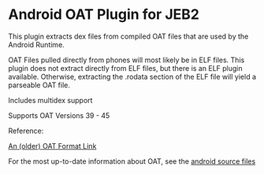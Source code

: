 # Android OAT Plugin for JEB2

This plugin extracts dex files from compiled OAT files that are used by the Android Runtime.

OAT Files pulled directly from phones will most likely be in ELF files.
This plugin does not extract directly from ELF files, but there is an
ELF plugin available. Otherwise, extracting the .rodata section of the
ELF file will yield a parseable OAT file.

Includes multidex support

Supports OAT Versions 39 - 45

Reference:

[An (older) OAT Format Link](https://www.blackhat.com/docs/asia-15/materials/asia-15-Sabanal-Hiding-Behind-ART-wp.pdf)

For the most up-to-date information about OAT, see the [android source files](https://android.googlesource.com/platform/art/)

